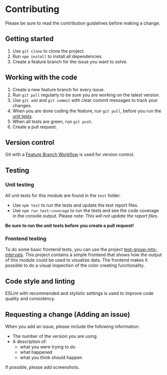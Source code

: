 # Contributing
Please be sure to read the contribution guidelines before making a change.

## Getting started
1. Use `git clone` to clone the project.
2. Run `npm install` to install all dependencies.
3. Create a feature branch for the issue you want to solve. 

## Working with the code
1. Create a new feature branch for every issue.
2. Run `git pull` regularly to be sure you are working on the latest version.
3. Use `git add` and `git commit` with clear commit messages to track your changes.
4. When you are done coding the feature, run `git pull`, before you run the [unit tests](#unit-testing).
5. When all tests are green, run `git push`.
6. Create a pull request.

## Version control
Git with a [Feature Branch Workflow](https://www.atlassian.com/git/tutorials/comparing-workflows/feature-branch-workflow) is used for version control.

## Testing 
### Unit testing
All unit tests for this module are found in the `test` folder.
- Use `npm test` to run the tests and update the test report files.
- Use `npm run test:coverage` to run the tests and see the code coverage in the console output. Please note: _This will not update the report files_.

**Be sure to run the unit tests before you create a pull request!**

### Frontend testing
To do some basic frontend tests, you can use the project [test-group-into-intervals](https://github.com/mariamair/test-group-into-intervals). This project contains a simple frontend that shows how the output of this module could be used to visualize data. The frontend makes it possible to do a visual inspection of the color creating functionality.



## Code style and linting
ESLint with recommended and stylistic settings is used to improve code quality and consistency.

## Requesting a change (Adding an issue)
When you add an issue, please include the following information:
- The number of the version you are using.
- A description of:
  - what you were trying to do
  - what happened
  - what you think should happen 
  
  
If possible, please add screenshots.


